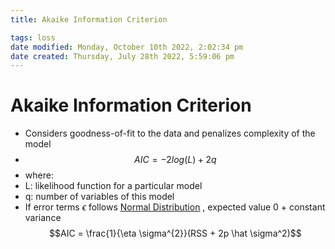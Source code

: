 ```yaml
---
title: Akaike Information Criterion

tags: loss 
date modified: Monday, October 10th 2022, 2:02:34 pm
date created: Thursday, July 28th 2022, 5:59:06 pm
---
```


# Akaike Information Criterion
- Considers goodness-of-fit to the data and penalizes complexity of the model
- $$AIC=−2log⁡(L)+2q$$
- where:
- L: likelihood function for a particular model
- q: number of variables of this model
- If error terms $\epsilon$ follows [Normal Distribution](Normal%20Distribution.md) , expected value 0 + constant variance $$AIC = \frac{1}{\eta \sigma^{2}}(RSS + 2p \hat \sigma^2)$$



